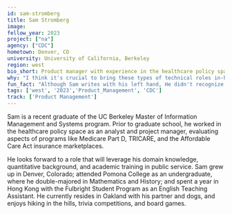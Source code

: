 ```yaml
---
id: sam-stromberg
title: Sam Stromberg
image: 
fellow_year: 2023
project: ["na"]
agency: ["CDC"]
hometown: Denver, CO
university: University of California, Berkeley
region: west
bio_short: Product manager with experience in the healthcare policy space. 
why: "I think it's crucial to bring these types of technical roles in-house to ensure that efforts to modernize and improve usability of public services are ongoing and iterative. I feel privileged to be part of the second cohort of USDC Fellows operationalizing that goal."
fun_fact: "Although Sam writes with his left hand, He didn't recognize until adulthood that he's not really left-handed -- in elementary school, he was allowed to choose a preferred hand, and he was stubborn enough to stick with his choice. Softball, golf, and racquet sports went from impossible to enjoyable once he let his guard down and did what came more naturally."
tags: ['west', '2023','Product_Management', 'CDC']
track: ['Product Management']
---
```


Sam is a recent graduate of the UC Berkeley Master of Information Management and Systems program. Prior to graduate school, he worked in the healthcare policy space as an analyst and project manager, evaluating aspects of programs like Medicare Part D, TRICARE, and the Affordable Care Act insurance marketplaces. 

He looks forward to a role that will leverage his domain knowledge, quantitative background, and academic training in public service. Sam grew up in Denver, Colorado; attended Pomona College as an undergraduate, where he double-majored in Mathematics and History; and spent a year in Hong Kong with the Fulbright Student Program as an English Teaching Assistant. He currently resides in Oakland with his partner and dogs, and enjoys hiking in the hills, trivia competitions, and board games.